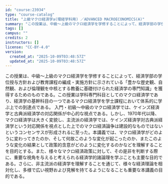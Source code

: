 ```yaml
---
id: "course:23934"
type: "course-catalog"
title: "上級マクロ経済学a(環経学科用) ／ADVANCED MACROECONOMICS(A)"
summary: "この授業は、中級～上級のマクロ経済学を学修することによって、経済学部の学位授与方針および教育課程の編成・実施方針に示されている「豊かな歴史観、自然観、および倫理観を中核とする教養に基礎付けられた経済学の専門知識」を獲得するためのものである。…"
tags: []
campus: ""
credits: 2
instructors: []
license: "CC-BY-4.0"
version:
  created_at: "2025-10-09T03:48:57Z"
  updated_at: "2025-10-09T03:48:57Z"
---
```

この授業は、中級～上級のマクロ経済学を学修することによって、経済学部の学位授与方針および教育課程の編成・実施方針に示されている「豊かな歴史観、自然観、および倫理観を中核とする教養に基礎付けられた経済学の専門知識」を獲得するためのものである。この授業は学科専門科目としてのマクロ経済学であり、経済学の基幹科目の一つであるマクロ経済学を学士課程において体系的に学ぶ上での到達点である。 入門・初級～中級のマクロ経済学では、ケインズ経済学と古典派経済学の対応関係が中心的な視点である。しかし、1970年代以降、マクロ経済学は大きく変貌し、主流派の経済学では、ケインズ経済学対古典派経済学という対応関係を視点とした上でのマクロ経済論争は建設的なものではないというコンセンサスが形成されるに至った。本講義では、マクロ経済学がどのように変わってきたのか、そして何故このような変化が起こったのか、またこのような変化の結果として政策的含意がどのように変化するのかなどを理解することを目的とする。また、様々なマクロ経済政策に対して、その是非を判断する際に、重要な視角を与えると考えられる経済学的諸論理を学ぶことも主要な目的である。さらに、非主流派の経済学を理解することを通じて、様々な経済理論を相対化し、多様で広い視野および見解を持てるようになることも重要な本講義の目的である。
